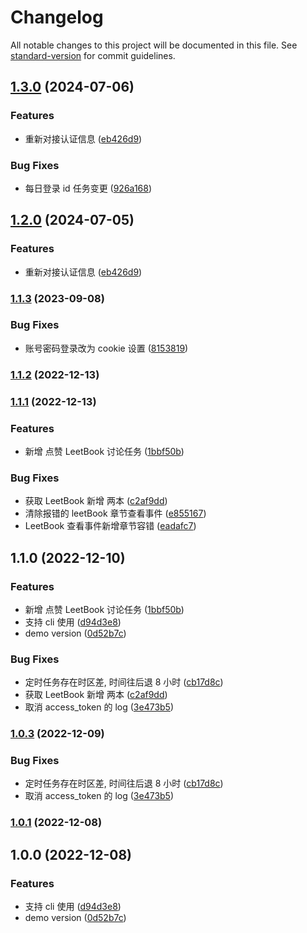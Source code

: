 # Changelog

All notable changes to this project will be documented in this file. See [standard-version](https://github.com/conventional-changelog/standard-version) for commit guidelines.

## [1.3.0](https://github.com/xjq7/lc-helper/compare/v1.1.3...v1.3.0) (2024-07-06)


### Features

* 重新对接认证信息 ([eb426d9](https://github.com/xjq7/lc-helper/commit/eb426d9cfcca466921be1aa6465c3df4934153a5))


### Bug Fixes

* 每日登录 id 任务变更 ([926a168](https://github.com/xjq7/lc-helper/commit/926a1689b30dbdf5045d41a6c2f0850cd31b4604))

## [1.2.0](https://github.com/xjq7/lc-helper/compare/v1.1.3...v1.2.0) (2024-07-05)

### Features

- 重新对接认证信息 ([eb426d9](https://github.com/xjq7/lc-helper/commit/eb426d9cfcca466921be1aa6465c3df4934153a5))

### [1.1.3](https://github.com/xjq7/lc-helper/compare/v1.1.2...v1.1.3) (2023-09-08)

### Bug Fixes

- 账号密码登录改为 cookie 设置 ([8153819](https://github.com/xjq7/lc-helper/commit/815381967def14591a9ee99d70bf11ab5b331c6c))

### [1.1.2](https://github.com/xjq7/lc-helper/compare/v1.1.1...v1.1.2) (2022-12-13)

### [1.1.1](https://github.com/xjq7/lc-helper/compare/v1.0.3...v1.1.1) (2022-12-13)

### Features

- 新增 点赞 LeetBook 讨论任务 ([1bbf50b](https://github.com/xjq7/lc-helper/commit/1bbf50bad2202ca000deb16a90503a8aa7505a4d))

### Bug Fixes

- 获取 LeetBook 新增 两本 ([c2af9dd](https://github.com/xjq7/lc-helper/commit/c2af9dd0310e42ebedcc1b687e7d43f095c286d6))
- 清除报错的 leetBook 章节查看事件 ([e855167](https://github.com/xjq7/lc-helper/commit/e8551671ab220bfe69f5a0fc19c47b6b83ff0020))
- LeetBook 查看事件新增章节容错 ([eadafc7](https://github.com/xjq7/lc-helper/commit/eadafc74bcca439843eb06bf50822ef50973b20b))

## 1.1.0 (2022-12-10)

### Features

- 新增 点赞 LeetBook 讨论任务 ([1bbf50b](https://github.com/xjq7/lc-helper/commit/1bbf50bad2202ca000deb16a90503a8aa7505a4d))
- 支持 cli 使用 ([d94d3e8](https://github.com/xjq7/lc-helper/commit/d94d3e8a7af560b9ff3fe9b9bc4a971c6838d680))
- demo version ([0d52b7c](https://github.com/xjq7/lc-helper/commit/0d52b7c2bf8a54bb2679ecd25c3f9a8277b3965a))

### Bug Fixes

- 定时任务存在时区差, 时间往后退 8 小时 ([cb17d8c](https://github.com/xjq7/lc-helper/commit/cb17d8cfc6c0396f7475bfa52352741642fe5637))
- 获取 LeetBook 新增 两本 ([c2af9dd](https://github.com/xjq7/lc-helper/commit/c2af9dd0310e42ebedcc1b687e7d43f095c286d6))
- 取消 access_token 的 log ([3e473b5](https://github.com/xjq7/lc-helper/commit/3e473b54fda41dd55cea3efd38c2218511889e07))

### [1.0.3](https://github.com/xjq7/lc-helper/compare/v1.0.1...v1.0.3) (2022-12-09)

### Bug Fixes

- 定时任务存在时区差, 时间往后退 8 小时 ([cb17d8c](https://github.com/xjq7/lc-helper/commit/cb17d8cfc6c0396f7475bfa52352741642fe5637))
- 取消 access_token 的 log ([3e473b5](https://github.com/xjq7/lc-helper/commit/3e473b54fda41dd55cea3efd38c2218511889e07))

### [1.0.1](https://github.com/xjq7/lc-helper/compare/v1.0.0...v1.0.1) (2022-12-08)

## 1.0.0 (2022-12-08)

### Features

- 支持 cli 使用 ([d94d3e8](https://github.com/xjq7/lc-helper/commit/d94d3e8a7af560b9ff3fe9b9bc4a971c6838d680))
- demo version ([0d52b7c](https://github.com/xjq7/lc-helper/commit/0d52b7c2bf8a54bb2679ecd25c3f9a8277b3965a))
